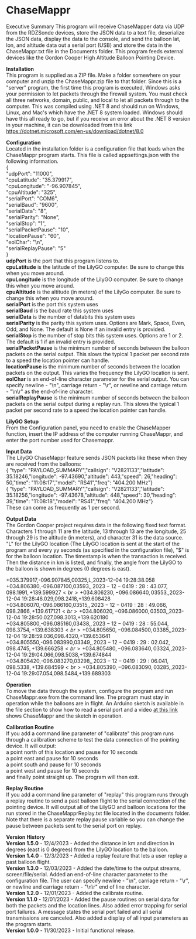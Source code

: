 # ChaseMappr

Executive Summary
This program will receive ChaseMapper data via UDP from the RDZSonde devices, store the JSON data to a text file, deserialize the JSON data, display the data to the console, and send the balloon lat, lon, and altitude data out a serial port (USB) and store the data in the ChaseMappr.txt file in the Documents folder. This program feeds external devices like the Gordon Cooper High Altitude Balloon Pointing Device.<br>

<b>Installation</b><br>
This program is supplied as a ZIP file. Make a folder somewhere on your computer and unzip the ChaseMappr.zip file to that folder. Since this is a "server" program, the first time this program is executed, Windows asks your permission to let packets through the firewall system. You must check all three networks, domain, public, and local to let all packets through to the computer. This was compiled using .NET 8 and should run on Windows, Linux, and Mac's which have the .NET 8 system loaded. Windows should have this all ready to go, but if you receive an error about the .NET 8 version in your machine, it can be downloaded from this link https://dotnet.microsoft.com/en-us/download/dotnet/8.0

<b>Configuration</b><br>
Located in the installation folder is a configuration file that loads when the ChaseMappr program starts. This file is called appsettings.json with the following information.<br>
{<br>
  "udpPort": "11000",<br>
  "cpuLatitude": "35.379917",<br>
  "cpuLongitude": "-96.907845",<br>
  "cpuAltitude": "325",<br>
  "serialPort": "COM6",<br>
  "serialBaud": "9600",<br>
  "serialData": "8",<br>
  "serialParity": "None",<br>
  "serialStop": "1",<br>
  "serialPacketPause": "10",<br>
  "locationPause": "60",<br>
  "eolChar": "\n",<br>
  "serialReplayPause": "5"<br>
}<br>
<b>udpPort</b> is the port that this program listens to.<br>
<b>cpuLatitude</b> is the latitude of the LilyGO computer. Be sure to change this when you move around.<br>
<b>cpuLongitude</b> is the longitude of the LilyGO computer. Be sure to change this when you move around.<br>
<b>cpuAltitude</b> is the altitude (in meters) of the LilyGo computer. Be sure to change this when you move around.<br>
<b>serialPort</b> is the port this system uses<br>
<b>serialBaud</b> is the baud rate this system uses<br>
<b>serialData</b> is the number of databits this system uses<br>
<b>serialParity</b> is the parity this system uses. Options are Mark, Space, Even, Odd, and None. The default is None if an invalid entry is provided.<br>
<b>serialStop</b> is the number of stop bits this system uses. Options are 1 or 2. The default is 1 if an invalid entry is provided.<br>
<b>serialPacketPause</b> is the minimum number of seconds between the balloon packets on the serial output. This slows the typical 1 packet per second rate to a speed the location pointer can handle.<br>
<b>locationPause</b> is the minimum number of seconds between the location packets on the output. This varies the frequency the LilyGO location is sent.<br>
<b>eolChar</b> is an end-of-line character parameter for the serial output. You can specify newline - "\n", carriage return - "\r", or newline and carriage return - "\n\r" as the end-of-line character.<br>
<b>serialReplayPause</b> is the minimum number of seconds between the balloon packets on the serial output during a replay run. This slows the typical 1 packet per second rate to a speed the location pointer can handle.<br>

<b>LilyGO Setup</b><br>
From the Configuration panel, you need to enable the ChaseMapper function, insert the IP address of the computer running ChaseMappr, and enter the port number used for Chasemappr. 

<b>Input Data</b><br>
The LilyGO ChaseMappr feature sends JSON packets like these when they are received from the balloons:<br>
{ "type": "PAYLOAD_SUMMARY","callsign": "V2821133","latitude": 35.18246,"longitude": -97.43690,"altitude": 443,"speed": 26,"heading": 50,"time": "11:08:17","model": "RS41","freq": "404.200 MHz"}<br>
{ "type": "PAYLOAD_SUMMARY","callsign": "V2821133","latitude": 35.18256,"longitude": -97.43678,"altitude": 448,"speed": 30,"heading": 39,"time": "11:08:18","model": "RS41","freq": "404.200 MHz"}<br>
These can come as frequently as 1 per second.

<b>Output Data</b><br>
The Gordon Cooper project requires data in the following fixed text format. Characters 1 through 11 are the latitude, 13 through 13 are the longitude, 25 through 29 is the altitude (in meters), and character 31 is the data source. "L" for the LilyGO location (The LilyGO location is sent at the start of the program and every yy seconds (as specified in the configuration file), "$" is for the balloon location. The timestamp is when the transaction is received. Then the distance in km is listed, and finally, the angle from the LilyGO to the balloon is shown in degrees (0 degrees is east).<br>

+035.379917,-096.907845,00325,L,2023-12-04 19:28:38.058<br>
+034.806380,-096.087100,03593,$,2023-12-04 19:28:43.077,098.1991,+139.599927<br>
+034.806230,-096.086640,03553,$,2023-12-04 19:28:46.029,098.2418,+139.608428<br>
+034.806070,-096.086160,03515,$,2023-12-04 19:28:49.066,098.2866,+139.617121<br>
+034.806020,-096.086000,03503,$,2023-12-04 19:28:50.027,098.3013,+139.620180<br>
+034.805800,-096.085160,03438,$,2023-12-04 19:28:55.044,098.3754,+139.638303<br>
+034.805650,-096.084500,03385,$,2023-12-04 19:28:59.036,098.4320,+139.653641<br>
+034.805550,-096.083990,03349,$,2023-12-04 19:29:02.042,098.4745,+139.666258<br>
+034.805480,-096.083640,03324,$,2023-12-04 19:29:04.066,098.5038,+139.674844<br>
+034.805420,-096.083270,03298,$,2023-12-04 19:29:06.041,098.5338,+139.684599<br>
+034.805390,-096.083090,03285,$,2023-12-04 19:29:07.054,098.5484,+139.689303<br>

<b>Operation</b><br>
To move the data through the system, configure the program and run ChaseMappr.exe from the command line. The program must stay in operation while the balloons are in flight. An Arduino sketch is available in the file section to show how to read a serial port and a video [at this link](https://vimeo.com/893751948?share=copy#t=0) shows ChaseMappr and the sketch in operation.

<b>Calibration Routine</b><br>
If you add a command line parameter of "calibrate" this program runs through a calibration scheme to test the data connection of the pointing device. It will output:<br>
a point north of this location and pause for 10 seconds<br>
a point east and pause for 10 seconds<br>
a point south and pause for 10 seconds<br>
a point west and pause for 10 seconds<br>
and finally point straight up. The program will then exit.<br>

<b>Replay Routine</b><br>
If you add a command line parameter of "replay" this program runs through a replay routine to send a past balloon flight to the serial connection of the pointing device. It will output all of the LilyGO and balloon locations for the run stored in the ChaseMapprReplay.txt file located in the documents folder. Note that there is a separate replay pause variable so you can change the pause between packets sent to the serial port on replay.<br>

<b>Version History</b><br>
<b>Version 1.5.0</b> - 12/4/2023 - Added the distance in km and direction in degrees (east is 0 degrees) from the LilyGO location to the balloon.<br>
<b>Version 1.4.0</b> - 12/3/2023 - Added a replay feature that lets a user replay a past balloon flight.<br>
<b>Version 1.3.0</b> - 12/03/2023 - Added the date/time to the output streams, screen/file/serial. Added an end-of-line character parameter to the configuration file. The user can specify newline - "\n", carriage return - "\r", or newline and carriage return - "\n\r" end of line character.<br>
<b>Version 1.2.0</b> - 12/01/2023 - Added the calibrate routine.<br>
<b>Version 1.1.0</b> - 12/01/2023 - Added the pause routines on serial data for both the packets and the location lines. Also added error trapping for serial port failures. A message states the serial port failed and all serial transmissions are canceled. Also added a display of all input parameters as the program starts.<br>
<b>Version 1.0.0</b> - 11/30/2023 - Initial functional release.
